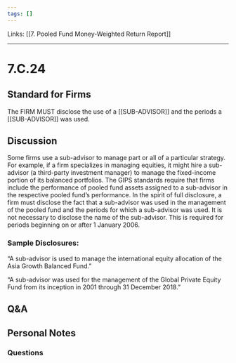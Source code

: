 ```yaml
---
tags: []
---
```

Links: [[7. Pooled Fund Money-Weighted Return Report]]
___
# 7.C.24
## Standard for Firms
The FIRM MUST disclose the use of a [[SUB-ADVISOR]] and the periods a [[SUB-ADVISOR]] was used.
## Discussion
Some firms use a sub-advisor to manage part or all of a particular strategy. For example, if a firm specializes in managing equities, it might hire a sub-advisor (a third-party investment manager) to manage the fixed-income portion of its balanced portfolios. The GIPS standards require that firms include the performance of pooled fund assets assigned to a sub-advisor in the respective pooled fund’s performance. In the spirit of full disclosure, a firm must disclose the fact that a sub-advisor was used in the management of the pooled fund and the periods for which a sub-advisor was used. It is not necessary to disclose the name of the sub-advisor. This is required for periods beginning on or after 1 January 2006.
### Sample Disclosures:
“A sub-advisor is used to manage the international equity allocation of the Asia Growth Balanced Fund.”

“A sub-advisor was used for the management of the Global Private Equity Fund from its inception in 2001 through 31 December 2018.”
## Q&A

## Personal Notes

### Questions